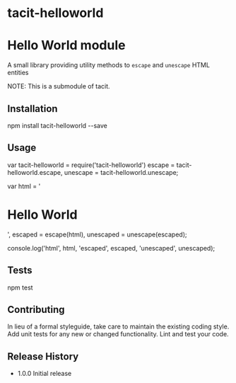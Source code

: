 # tacit-helloworld

Hello World module
==================

A small library providing utility methods to `escape` and `unescape` HTML entities

NOTE: This is a submodule of tacit.

## Installation

  npm install tacit-helloworld --save

## Usage

  var tacit-helloworld = require('tacit-helloworld')
      escape = tacit-helloworld.escape,
      unescape = tacit-helloworld.unescape;

  var html = '<h1>Hello World</h1>',
      escaped = escape(html),
      unescaped = unescape(escaped);

  console.log('html', html, 'escaped', escaped, 'unescaped', unescaped);

## Tests

  npm test

## Contributing

In lieu of a formal styleguide, take care to maintain the existing coding style.
Add unit tests for any new or changed functionality. Lint and test your code.

## Release History

* 1.0.0 Initial release

